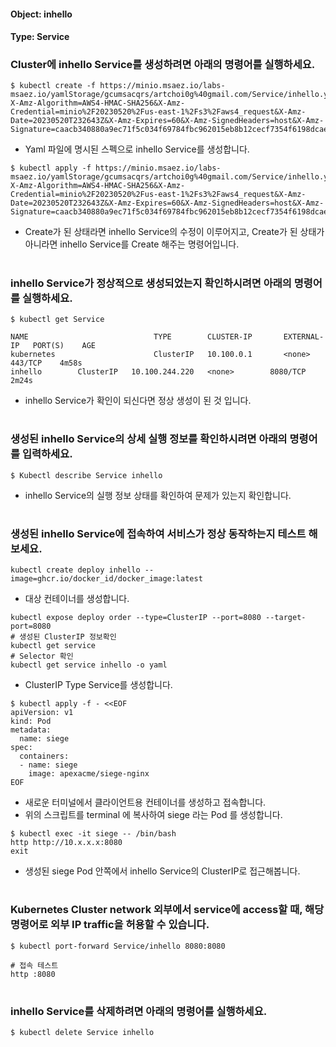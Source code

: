 
#### Object: inhello
#### Type: Service

### Cluster에 inhello Service를 생성하려면 아래의 명령어를 실행하세요.

```
$ kubectl create -f https://minio.msaez.io/labs-msaez.io/yamlStorage/gcumsacqrs/artchoi0g%40gmail.com/Service/inhello.yaml?X-Amz-Algorithm=AWS4-HMAC-SHA256&X-Amz-Credential=minio%2F20230520%2Fus-east-1%2Fs3%2Faws4_request&X-Amz-Date=20230520T232643Z&X-Amz-Expires=60&X-Amz-SignedHeaders=host&X-Amz-Signature=caacb340880a9ec71f5c034f69784fbc962015eb8b12cecf7354f6198dcae75b
```
- Yaml 파일에 명시된 스펙으로 inhello Service를 생성합니다.  

```
$ kubectl apply -f https://minio.msaez.io/labs-msaez.io/yamlStorage/gcumsacqrs/artchoi0g%40gmail.com/Service/inhello.yaml?X-Amz-Algorithm=AWS4-HMAC-SHA256&X-Amz-Credential=minio%2F20230520%2Fus-east-1%2Fs3%2Faws4_request&X-Amz-Date=20230520T232643Z&X-Amz-Expires=60&X-Amz-SignedHeaders=host&X-Amz-Signature=caacb340880a9ec71f5c034f69784fbc962015eb8b12cecf7354f6198dcae75b
```
- Create가 된 상태라면 inhello Service의 수정이 이루어지고, Create가 된 상태가 아니라면 inhello Service를 Create 해주는 명령어입니다.
#

### inhello Service가 정상적으로 생성되었는지 확인하시려면 아래의 명령어를 실행하세요.

```
$ kubectl get Service

NAME                            TYPE        CLUSTER-IP       EXTERNAL-IP   PORT(S)    AGE
kubernetes                      ClusterIP   10.100.0.1       <none>        443/TCP    4m58s
inhello        ClusterIP   10.100.244.220   <none>        8080/TCP   2m24s

```
- inhello Service가 확인이 되신다면 정상 생성이 된 것 입니다.
#

### 생성된 inhello Service의 상세 실행 정보를 확인하시려면 아래의 명령어를 입력하세요.

```
$ Kubectl describe Service inhello
```
- inhello Service의 실행 정보 상태를 확인하여 문제가 있는지 확인합니다.
#

### 생성된 inhello Service에 접속하여 서비스가 정상 동작하는지 테스트 해보세요.

```
kubectl create deploy inhello --image=ghcr.io/docker_id/docker_image:latest
```
- 대상 컨테이너를 생성합니다.  

```
kubectl expose deploy order --type=ClusterIP --port=8080 --target-port=8080
# 생성된 ClusterIP 정보확인
kubectl get service 
# Selector 확인
kubectl get service inhello -o yaml
```
- ClusterIP Type Service를 생성합니다.

```
$ kubectl apply -f - <<EOF
apiVersion: v1
kind: Pod
metadata:
  name: siege
spec:
  containers:
  - name: siege
    image: apexacme/siege-nginx
EOF
```
- 새로운 터미널에서 클라이언트용 컨테이너를 생성하고 접속합니다.
- 위의 스크립트를 terminal 에 복사하여 siege 라는 Pod 를 생성합니다.  

```
$ kubectl exec -it siege -- /bin/bash
http http://10.x.x.x:8080
exit
```
- 생성된 siege Pod 안쪽에서 inhello Service의 ClusterIP로 접근해봅니다.
#

### Kubernetes Cluster network 외부에서 service에 access할 때, 해당 명령어로 외부 IP traffic을 허용할 수 있습니다.

```
$ kubectl port-forward Service/inhello 8080:8080

# 접속 테스트
http :8080
```
#

### inhello Service를 삭제하려면 아래의 명령어를 실행하세요.

```
$ kubectl delete Service inhello
```
#

